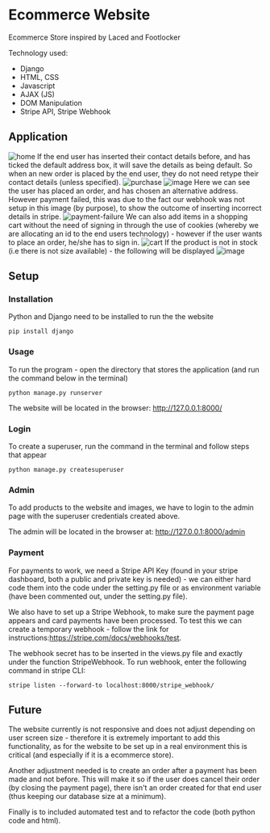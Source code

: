 # Ecommerce Website
Ecommerce Store inspired by Laced and Footlocker 

Technology used:
- Django
- HTML, CSS
- Javascript
- AJAX (JS)
- DOM Manipulation
- Stripe API, Stripe Webhook

## Application
![home](https://user-images.githubusercontent.com/92265482/184150824-7b257498-9ab8-4d3d-9a7c-0dc247dee93a.gif)
If the end user has inserted their contact details before, and has ticked the default address box, it will save the details as being default. So when an new order is placed by the end user, they do not need retype their contact details (unless specified). 
![purchase](https://user-images.githubusercontent.com/92265482/184155329-401d3198-0497-4d23-9adc-3a09eafd8211.gif)
![image](https://user-images.githubusercontent.com/92265482/184163051-4c020bf0-b5ed-41a2-be4e-ca682ea166b8.png)
Here we can see the user has placed an order, and has chosen an alternative address. However payment failed, this was due to the fact our webhook was not setup in this image (by purpose), to show the outcome of inserting incorrect details in stripe.
![payment-failure](https://user-images.githubusercontent.com/92265482/184157234-bfe20db6-485a-4f47-a043-8c1e2fb24898.gif)
We can also add items in a shopping cart without the need of signing in through the use of cookies (whereby we are allocating an id to the end users technology) - however if the user wants to place an order, he/she has to sign in.
![cart](https://user-images.githubusercontent.com/92265482/184161497-1dbbbaa6-b95b-4a03-bcaa-4f24eb34d1de.gif)
If the product is not in stock (i.e there is not size available) - the following will be displayed
![image](https://user-images.githubusercontent.com/92265482/184162636-d66fe763-169d-4af9-b91c-f780a7bce656.png)

## Setup
### Installation
Python and Django need to be installed to run the the website
 
`pip install django`
 
### Usage
To run the program - open the directory that stores the application (and run the command below in the terminal)
 
`python manage.py runserver`
 
The website will be located in the browser: http://127.0.0.1:8000/
 
### Login
To create a superuser, run the command in the terminal and follow steps that appear
 
`python manage.py createsuperuser`
 
### Admin
To add products to the website and images, we have to login to the admin page with the superuser credentials created above.
 
The admin will be located in the browser at: http://127.0.0.1:8000/admin
 
### Payment
For payments to work, we need a Stripe API Key (found in your stripe dashboard, both a public and private key is needed) - we can either hard code them into the code under the setting.py file or as environment variable (have been commented out, under the setting.py file).
 
We also have to set up a Stripe Webhook, to make sure the payment page appears and card payments have been processed. To test this we can create a temporary webhook - follow the link for instructions:https://stripe.com/docs/webhooks/test.
 
The webhook secret has to be inserted in the views.py file and exactly under the function StripeWebhook. To run webhook, enter the following command in stripe CLI:
 
`stripe listen --forward-to localhost:8000/stripe_webhook/`
 
## Future
The website currently is not responsive and does not adjust depending on user screen size - therefore it is extremely important to add this functionality, as for the website to be set up in a real environment this is critical (and especially if it is a ecommerce store).
 
Another adjustment needed is to create an order after a payment has been made and not before. This will make it so if the user does cancel their order (by closing the payment page), there isn't an order created for that end user (thus keeping our database size at a minimum).

Finally is to included automated test and to refactor the code (both python code and html). 
